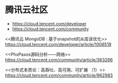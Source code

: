 
# 腾讯云社区

- https://cloud.tencent.com/developer
- https://cloud.tencent.com/community


<<腾讯云 MongoDB : 基于snapshot的从库读优化>>
https://cloud.tencent.com/developer/article/1006519

<<PhxPaxos源码分析——网络>>
https://cloud.tencent.com/community/article/363266

<<分布式本质论：高吞吐、高可用、可扩展 （1）>>
https://cloud.tencent.com/community/article/962983

